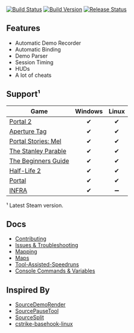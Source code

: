 [![Build Status](https://travis-ci.org/NeKzor/SourceAutoRecord.svg?branch=master)](https://travis-ci.org/NeKzor/SourceAutoRecord)
[![Build Version](https://img.shields.io/badge/version-v1.8-brightgreen.svg)](https://github.com/NeKzor/SourceAutoRecord/projects/3)
[![Release Status](https://img.shields.io/github/release/NeKzor/SourceAutoRecord/all.svg)](https://github.com/NeKzor/SourceAutoRecord/releases)

## Features

- Automatic Demo Recorder
- Automatic Binding
- Demo Parser
- Session Timing
- HUDs
- A lot of cheats

## Support¹

Game|Windows|Linux
---|:-:|:-:
[Portal 2](https://store.steampowered.com/app/620)|✔|✔
[Aperture Tag](https://store.steampowered.com/app/280740)|✔|✔
[Portal Stories: Mel](https://store.steampowered.com/app/317400)|✔|✔
[The Stanley Parable](https://store.steampowered.com/app/221910)|✔|✔
[The Beginners Guide](https://store.steampowered.com/app/303210)|✔|✔
[Half-Life 2](https://store.steampowered.com/app/220)|✔|✔
[Portal](https://store.steampowered.com/app/400)|✔|✔
[INFRA](https://store.steampowered.com/app/251110)|✔|➖

¹ Latest Steam version.

## Docs

- [Contributing](doc/contributing.md)
- [Issues & Troubleshooting](doc/issue.md)
- [Mapping](doc/mapping.md)
- [Maps](doc/maps.md)
- [Tool-Assisted-Speedruns](doc/tas.md)
- [Console Commands & Variables](https://nekzor.github.io/cvars/sar)

## Inspired By
- [SourceDemoRender](https://github.com/crashfort/SourceDemoRender)
- [SourcePauseTool](https://github.com/YaLTeR/SourcePauseTool)
- [SourceSplit](https://github.com/fatalis/SourceSplit)
- [cstrike-basehook-linux](https://github.com/aixxe/cstrike-basehook-linux)
